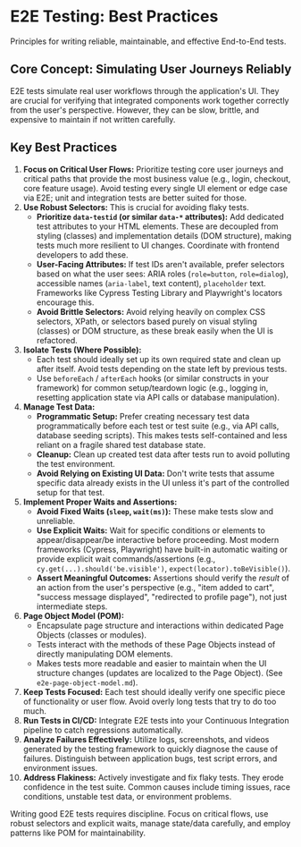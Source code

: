 # E2E Testing: Best Practices

Principles for writing reliable, maintainable, and effective End-to-End tests.

## Core Concept: Simulating User Journeys Reliably

E2E tests simulate real user workflows through the application's UI. They are crucial for verifying that integrated components work together correctly from the user's perspective. However, they can be slow, brittle, and expensive to maintain if not written carefully.

## Key Best Practices

1.  **Focus on Critical User Flows:** Prioritize testing core user journeys and critical paths that provide the most business value (e.g., login, checkout, core feature usage). Avoid testing every single UI element or edge case via E2E; unit and integration tests are better suited for those.
2.  **Use Robust Selectors:** This is crucial for avoiding flaky tests.
    *   **Prioritize `data-testid` (or similar `data-*` attributes):** Add dedicated test attributes to your HTML elements. These are decoupled from styling (classes) and implementation details (DOM structure), making tests much more resilient to UI changes. Coordinate with frontend developers to add these.
    *   **User-Facing Attributes:** If test IDs aren't available, prefer selectors based on what the user sees: ARIA roles (`role=button`, `role=dialog`), accessible names (`aria-label`, text content), `placeholder` text. Frameworks like Cypress Testing Library and Playwright's locators encourage this.
    *   **Avoid Brittle Selectors:** Avoid relying heavily on complex CSS selectors, XPath, or selectors based purely on visual styling (classes) or DOM structure, as these break easily when the UI is refactored.
3.  **Isolate Tests (Where Possible):**
    *   Each test should ideally set up its own required state and clean up after itself. Avoid tests depending on the state left by previous tests.
    *   Use `beforeEach` / `afterEach` hooks (or similar constructs in your framework) for common setup/teardown logic (e.g., logging in, resetting application state via API calls or database manipulation).
4.  **Manage Test Data:**
    *   **Programmatic Setup:** Prefer creating necessary test data programmatically before each test or test suite (e.g., via API calls, database seeding scripts). This makes tests self-contained and less reliant on a fragile shared test database state.
    *   **Cleanup:** Clean up created test data after tests run to avoid polluting the test environment.
    *   **Avoid Relying on Existing UI Data:** Don't write tests that assume specific data already exists in the UI unless it's part of the controlled setup for that test.
5.  **Implement Proper Waits and Assertions:**
    *   **Avoid Fixed Waits (`sleep`, `wait(ms)`):** These make tests slow and unreliable.
    *   **Use Explicit Waits:** Wait for specific conditions or elements to appear/disappear/be interactive before proceeding. Most modern frameworks (Cypress, Playwright) have built-in automatic waiting or provide explicit wait commands/assertions (e.g., `cy.get(...).should('be.visible')`, `expect(locator).toBeVisible()`).
    *   **Assert Meaningful Outcomes:** Assertions should verify the *result* of an action from the user's perspective (e.g., "item added to cart", "success message displayed", "redirected to profile page"), not just intermediate steps.
6.  **Page Object Model (POM):**
    *   Encapsulate page structure and interactions within dedicated Page Objects (classes or modules).
    *   Tests interact with the methods of these Page Objects instead of directly manipulating DOM elements.
    *   Makes tests more readable and easier to maintain when the UI structure changes (updates are localized to the Page Object). (See `e2e-page-object-model.md`).
7.  **Keep Tests Focused:** Each test should ideally verify one specific piece of functionality or user flow. Avoid overly long tests that try to do too much.
8.  **Run Tests in CI/CD:** Integrate E2E tests into your Continuous Integration pipeline to catch regressions automatically.
9.  **Analyze Failures Effectively:** Utilize logs, screenshots, and videos generated by the testing framework to quickly diagnose the cause of failures. Distinguish between application bugs, test script errors, and environment issues.
10. **Address Flakiness:** Actively investigate and fix flaky tests. They erode confidence in the test suite. Common causes include timing issues, race conditions, unstable test data, or environment problems.

Writing good E2E tests requires discipline. Focus on critical flows, use robust selectors and explicit waits, manage state/data carefully, and employ patterns like POM for maintainability.